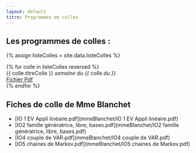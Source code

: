 ```yaml
---
layout: default
titre: Programmes de colles
---
```


## Les programmes de colles : 

{% assign listeColles = site.data.listeColles %}
<div class="panel list-group" id="tableColles">
{% for colle in listeColles reversed %}
  <div class="list-group-item" >{{ colle.titreColle }} <em>semaine du {{ colle.du }}</em>
    <div class="btn-group btn-group-sm pull-right">
      <a href="{{ colle.fichier }}" class="btn btn-primary">Fichier Pdf</a>
    </div>
  </div>{% 
  endfor %}
</div>

## Fiches de colle de Mme Blanchet

- [IO 1 EV Appli linéaire.pdf](mmeBlanchet/IO 1 EV Appli linéaire.pdf)
- [IO2 famille génératrice, libre, bases.pdf](mmeBlanchet/IO2 famille génératrice, libre, bases.pdf)
- [IO4 couple de VAR.pdf](mmeBlanchet/IO4 couple de VAR.pdf)
- [IO5 chaines de Markov.pdf](mmeBlanchet/IO5 chaines de Markov.pdf)
